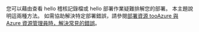 您可以藉由查看 hello 稽核記錄檔或 hello 部署作業疑難排解您的部署。 本主題說明這兩種方法。 如需協助解決特定部署錯誤，請參閱[部署資源 tooAzure 與 Azure 資源管理員時，解決常見的錯誤](../articles/azure-resource-manager/resource-manager-common-deployment-errors.md)。

